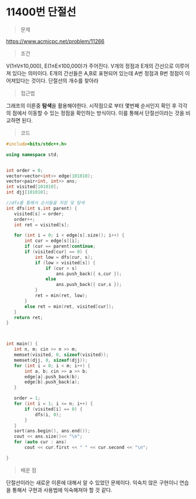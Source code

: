 # 11400번 단절선

> 문제

https://www.acmicpc.net/problem/11266

> 조건

 V(1≤V≤10,000), E(1≤E≤100,000)가 주어진다. V개의 정점과 E개의 간선으로 이루어져 있다는 의미이다.
 E개의 간선들은 A,B로 표현되어 있는데 A번 정점과 B번 정점이 이어져있다는 것이다. 단절선의 개수를 찾아라

> 접근법

그래프의 이론중 **탐색**을 활용해야한다. 시작점으로 부터 몇번째 순서인지 확인 후 각각의 점에서 이동할 수 있는 정점을 확인하는 방식이다. 이를 통해서 단절선이라는 것을 비교하면 된다.

> 코드

 ``` c++
#include<bits/stdc++.h>

using namespace std;


int order = 0;
vector<vector<int>> edge(101010);
vector<pair<int, int>> ans;
int visited[101010];
int djj[101010];

//dfs를 통해서 순서들을 저장 및 탐색
int dfs(int s,int parent) {
	visited[s] = order;
	order++;
	int ret = visited[s];

	for (int i = 0; i < edge[s].size(); i++) {
		int cur = edge[s][i];
		if (cur == parent)continue;
		if (visited[cur] == 0) {
			int low = dfs(cur, s);
			if (low > visited[s]) {
				if (cur > s)
					ans.push_back({ s,cur });
				else
					ans.push_back({ cur,s });
			}
			ret = min(ret, low);
		}
		else ret = min(ret, visited[cur]);
	}
	return ret;
}



int main() {
	int n, m; cin >> n >> m;
	memset(visited, 0, sizeof(visited));
	memset(djj, 0, sizeof(djj));
	for (int i = 0; i < m; i++) {
		int a, b; cin >> a >> b;
		edge[a].push_back(b);
		edge[b].push_back(a);
	}

	order = 1;
	for (int i = 1; i <= n; i++) {
		if (visited[i] == 0) {
			dfs(i, 0);
		}
	}
	sort(ans.begin(), ans.end());
	cout << ans.size()<< "\n";
	for (auto cur : ans)
		cout << cur.first << " " << cur.second << "\n";

}
```

> 배운 점

단절선이라는 새로운 이론에 대해서 알 수 있었던 문제이다. 익숙치 않은 구현이니 연습을 통해서 구현과 사용법에 익숙해져야 할 것 같다.